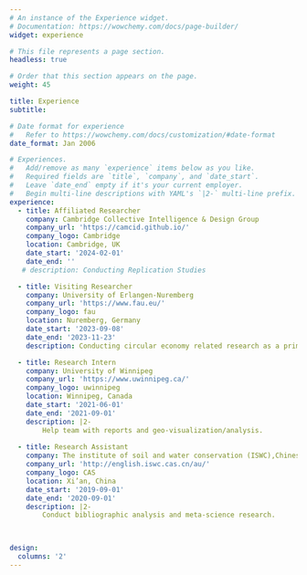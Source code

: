 ```yaml
---
# An instance of the Experience widget.
# Documentation: https://wowchemy.com/docs/page-builder/
widget: experience

# This file represents a page section.
headless: true

# Order that this section appears on the page.
weight: 45

title: Experience
subtitle:

# Date format for experience
#   Refer to https://wowchemy.com/docs/customization/#date-format
date_format: Jan 2006

# Experiences.
#   Add/remove as many `experience` items below as you like.
#   Required fields are `title`, `company`, and `date_start`.
#   Leave `date_end` empty if it's your current employer.
#   Begin multi-line descriptions with YAML's `|2-` multi-line prefix.
experience:
  - title: Affiliated Researcher
    company: Cambridge Collective Intelligence & Design Group
    company_url: 'https://camcid.github.io/'
    company_logo: Cambridge
    location: Cambridge, UK
    date_start: '2024-02-01'
    date_end: ''
   # description: Conducting Replication Studies

  - title: Visiting Researcher
    company: University of Erlangen-Nuremberg
    company_url: 'https://www.fau.eu/'
    company_logo: fau
    location: Nuremberg, Germany
    date_start: '2023-09-08'
    date_end: '2023-11-23'
    description: Conducting circular economy related research as a primary investigator.

  - title: Research Intern
    company: University of Winnipeg
    company_url: 'https://www.uwinnipeg.ca/'
    company_logo: uwinnipeg
    location: Winnipeg, Canada
    date_start: '2021-06-01'
    date_end: '2021-09-01'
    description: |2-
        Help team with reports and geo-visualization/analysis.
        
  - title: Research Assistant
    company: The institute of soil and water conservation (ISWC),Chinese Academy of Sciences
    company_url: 'http://english.iswc.cas.cn/au/'
    company_logo: CAS
    location: Xi’an, China
    date_start: '2019-09-01'
    date_end: '2020-09-01'
    description: |2-
        Conduct bibliographic analysis and meta-science research.
        


design:
  columns: '2'
---
```


